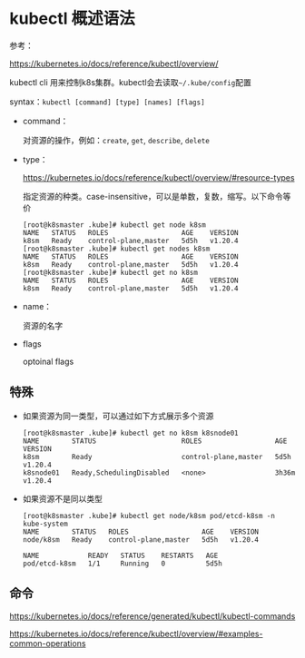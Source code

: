 # kubectl 概述语法

参考：

https://kubernetes.io/docs/reference/kubectl/overview/

kubectl cli 用来控制k8s集群。kubectl会去读取`~/.kube/config`配置

syntax：`kubectl [command] [type] [names] [flags]`

- command：

  对资源的操作，例如：`create`, `get`, `describe`, `delete`

- type：

  https://kubernetes.io/docs/reference/kubectl/overview/#resource-types

  指定资源的种类。case-insensitive，可以是单数，复数，缩写。以下命令等价

  ```
  [root@k8smaster .kube]# kubectl get node k8sm
  NAME   STATUS   ROLES                  AGE    VERSION
  k8sm   Ready    control-plane,master   5d5h   v1.20.4
  [root@k8smaster .kube]# kubectl get nodes k8sm
  NAME   STATUS   ROLES                  AGE    VERSION
  k8sm   Ready    control-plane,master   5d5h   v1.20.4
  [root@k8smaster .kube]# kubectl get no k8sm
  NAME   STATUS   ROLES                  AGE    VERSION
  k8sm   Ready    control-plane,master   5d5h   v1.20.4
  ```

- name：

  资源的名字

- flags

  optoinal flags

## 特殊

- 如果资源为同一类型，可以通过如下方式展示多个资源

  ```
  [root@k8smaster .kube]# kubectl get no k8sm k8snode01
  NAME        STATUS                     ROLES                  AGE     VERSION
  k8sm        Ready                      control-plane,master   5d5h    v1.20.4
  k8snode01   Ready,SchedulingDisabled   <none>                 3h36m   v1.20.4
  ```

- 如果资源不是同以类型

  ```
  [root@k8smaster .kube]# kubectl get node/k8sm pod/etcd-k8sm -n kube-system
  NAME        STATUS   ROLES                  AGE    VERSION
  node/k8sm   Ready    control-plane,master   5d5h   v1.20.4
  
  NAME            READY   STATUS    RESTARTS   AGE
  pod/etcd-k8sm   1/1     Running   0          5d5h
  ```

## 命令

https://kubernetes.io/docs/reference/generated/kubectl/kubectl-commands

https://kubernetes.io/docs/reference/kubectl/overview/#examples-common-operations













